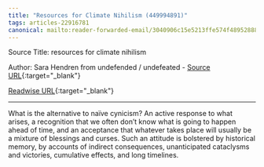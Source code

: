 ```yaml
---
title: "Resources for Climate Nihilism (449994891)"
tags: articles-22916781
canonical: mailto:reader-forwarded-email/3040906c15e5213ffe574f489528882f
---
```


Source Title: resources for climate nihilism

Author: Sara Hendren from undefended / undefeated - [Source URL](mailto:reader-forwarded-email/3040906c15e5213ffe574f489528882f){:target="_blank"}

[Readwise URL](https://readwise.io/open/449994891){:target="_blank"}

---

What is the alternative to naïve cynicism? An active response to what arises, a recognition that we often don’t know what is going to happen ahead of time, and an acceptance that whatever takes place will usually be a mixture of blessings and curses. Such an attitude is bolstered by historical memory, by accounts of indirect consequences, unanticipated cataclysms and victories, cumulative effects, and long timelines.
